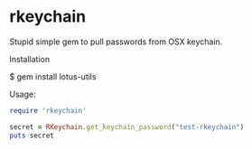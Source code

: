 # rkeychain
Stupid simple gem to pull passwords from OSX keychain.

Installation

$ gem install lotus-utils

Usage:
```ruby
require 'rkeychain'

secret = RKeychain.get_keychain_password("test-rkeychain")
puts secret
```
